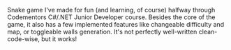 Snake game I've made for fun (and learning, of course) halfway through Codementors C#/.NET Junior Developer course. Besides the core of the game, it also has a few implemented features like changeable difficulty and map, or toggleable walls generation. It's not perfectly well-written clean-code-wise, but it works!

